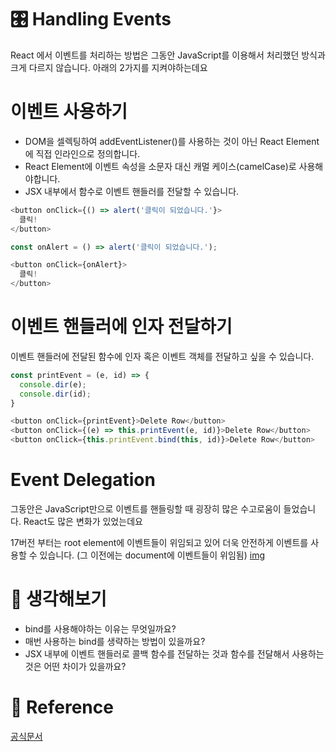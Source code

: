 # 🎛 Handling Events

React 에서 이벤트를 처리하는 방법은 그동안 JavaScript를 이용해서 처리했던 방식과 크게 다르지 않습니다.
아래의 2가지를 지켜야하는데요

# 이벤트 사용하기
- DOM을 셀렉팅하여 addEventListener()를 사용하는 것이 아닌 React Element에 직접 인라인으로 정의합니다.
- React Element에 이벤트 속성을 소문자 대신 캐멀 케이스(camelCase)로 사용해야합니다.
- JSX 내부에서 함수로 이벤트 핸들러를 전달할 수 있습니다.

```javascript
<button onClick={() => alert('클릭이 되었습니다.'}>
  클릭!
</button>

const onAlert = () => alert('클릭이 되었습니다.');

<button onClick={onAlert}>
  클릭!
</button>
```

# 이벤트 핸들러에 인자 전달하기
이벤트 핸들러에 전달된 함수에 인자 혹은 이벤트 객체를 전달하고 싶을 수 있습니다.

```javascript
const printEvent = (e, id) => {
  console.dir(e);
  console.dir(id);
}

<button onClick={printEvent}>Delete Row</button>
<button onClick={(e) => this.printEvent(e, id)}>Delete Row</button>
<button onClick={this.printEvent.bind(this, id)}>Delete Row</button>
```

# Event Delegation
그동안은 JavaScript만으로 이벤트를 핸들링할 때 굉장히 많은 수고로움이 들었습니다.
React도 많은 변화가 있었는데요

17버전 부터는 root element에 이벤트들이 위임되고 있어 더욱 안전하게 이벤트를 사용할 수 있습니다.
(그 이전에는 document에 이벤트들이 위임됨)
[img]('./2.png')

# 🤔 생각해보기
- bind를 사용해야하는 이유는 무엇일까요?
- 매번 사용하는 bind를 생략하는 방법이 있을까요?
- JSX 내부에 이벤트 핸들러로 콜백 함수를 전달하는 것과 함수를 전달해서 사용하는 것은 어떤 차이가 있을까요?

# 🔗 Reference
[공식문서](https://ko.reactjs.org/docs/events.html)

